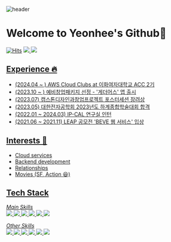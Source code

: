 ![header](https://capsule-render.vercel.app/api?type=waving&&color=0:E34C26,10:DA5B0B,30:C6538C,75:3572A5,100:A371F7&height=100)

# Welcome to Yeonhee's Github👋
[![Hits](https://hits.seeyoufarm.com/api/count/incr/badge.svg?url=https%3A%2F%2Fgithub.com%2Fspig0126%2Fhit-counter&count_bg=%233D91C8&title_bg=%23555555&icon=&icon_color=%23E7E7E7&title=hits&edge_flat=false)](https://hits.seeyoufarm.com)
<a href="https://velog.io/@spig0126/posts" target="_blank"><img src="https://img.shields.io/badge/Blog-20C997?style=flat&logo=velog&logoColor=white"/>
<a href="mailto:spig0126@gmail.com" target="_blank"><img src="https://img.shields.io/badge/Mail-EA4335?style=flat&logo=gmail&logoColor=white"/>

## Experience 🔥
- (2024.04 ~ ) AWS Cloud Clubs at 이화여자대학교 ACC 2기
- (2023.10 ~ ) 예비창업패키지 선정 - '게더어스' 앱 출시 
- (2023.07) 캡스톤디자인과창업프로젝트 포스터세션 장려상
- (2023.05) 대한전자공학회 2023년도 하계종합학술대회 합격
- (2022.01 ~ 2024.03) IP-CAL 연구실 인턴
- (2021.06 ~ 2021.11) LEAP 공모전 'BEVE 웹 서비스' 입상

## Interests 👀
- Cloud services
- Backend development
- Relationships
- Movies (SF, Action 😆)


## Tech Stack
*Main Skills*
<br/>
<img src="https://img.shields.io/badge/Python-3776AB?style=flat-square&logo=Python&logoColor=white"/>
<img src="https://img.shields.io/badge/C++-00599C?style=flat-square&logo=C++&logoColor=white"/>
<img src="https://img.shields.io/badge/Django-092E20?style=flat-square&logo=DRF&logoColor=white"/>
<img src="https://img.shields.io/badge/MySQL-4479A1?style=flat-square&logo=MySQL&logoColor=white"/>
<img src="https://img.shields.io/badge/PostgreSQL-4169E1?style=flat-square&logo=PostgreSQL&logoColor=white"/>
<img src="https://img.shields.io/badge/AWS-232F3E?style=flat-square&logo=AmazonAWS&logoColor=white"/>

*Other Skills*
<br/>
<img src="https://img.shields.io/badge/Spring-6DB33F?style=flat-square&logo=Spring&logoColor=white"/>
<img src="https://img.shields.io/badge/Redis-DC382D?style=flat-square&logo=Redis&logoColor=white"/>
<img src="https://img.shields.io/badge/Javascript-DC382D?style=flat-square&logo=Javascript&logoColor=white"/>
<img src="https://img.shields.io/badge/Typescript-3178C6?style=flat-square&logo=Typescript&logoColor=white"/>
<img src="https://img.shields.io/badge/CSS-1572B6?style=flat-square&logo=CSS3&logoColor=white"/>
<img src="https://img.shields.io/badge/HTML-E34F26?style=flat-square&logo=HTML5&logoColor=white"/>
